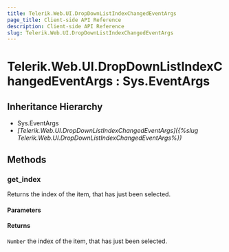 ```yaml
---
title: Telerik.Web.UI.DropDownListIndexChangedEventArgs
page_title: Client-side API Reference
description: Client-side API Reference
slug: Telerik.Web.UI.DropDownListIndexChangedEventArgs
---
```


# Telerik.Web.UI.DropDownListIndexChangedEventArgs : Sys.EventArgs 

## Inheritance Hierarchy

* Sys.EventArgs
* *[Telerik.Web.UI.DropDownListIndexChangedEventArgs]({%slug Telerik.Web.UI.DropDownListIndexChangedEventArgs%})*

## Methods

###  get_index

Returns the index of the item, that has just been selected. 

#### Parameters

#### Returns

`Number` the index of the item, that has just been selected.

